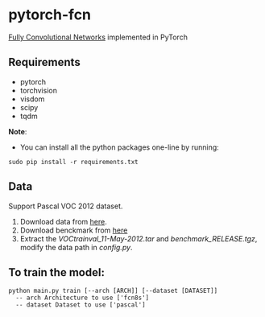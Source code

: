 # pytorch-fcn
[Fully Convolutional Networks](https://people.eecs.berkeley.edu/~jonlong/long_shelhamer_fcn.pdf) implemented in PyTorch

## Requirements
- pytorch
- torchvision
- visdom
- scipy
- tqdm

**Note**:
- You can install all the python packages one-line by running:
```shell
sudo pip install -r requirements.txt
```

## Data
Support Pascal VOC 2012 dataset. 
1. Download data from [here](http://host.robots.ox.ac.uk/pascal/VOC/voc2012/#data). 
2. Download benckmark from [here](https://www2.eecs.berkeley.edu/Research/Projects/CS/vision/grouping/semantic_contours/)
3. Extract the *VOCtrainval_11-May-2012.tar* and *benchmark_RELEASE.tgz*, modify the data path in *config.py*.

## To train the model:
```shell
python main.py train [--arch [ARCH]] [--dataset [DATASET]]
  -- arch Architecture to use ['fcn8s']
  -- dataset Dataset to use ['pascal']
```
